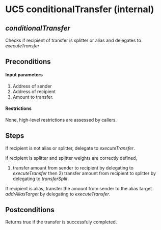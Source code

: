 # UC5 conditionalTransfer (internal)
## <i>conditionalTransfer</i>

Checks if recipient of transfer is splitter or alias and delegates to <i>executeTransfer</i>

## Preconditions
#### Input parameters
1. Address of sender
2. Address of recipient
3. Amount to transfer.

#### Restrictions
None, high-level restrictions are assessed by callers.

## Steps
If recipient is not alias or splitter, delegate to <i>executeTransfer</i>.

If recipient is splitter and splitter weights are correctly defined,
1) transfer amount from sender to recipient by delegating to <i>executeTransfer</i> then 2) transfer amount from recipient to splitter by 
delegating to <i>transferSplit</i>.

If recipient is alias, transfer the amount from sender to the alias target <i>addrAliasTarget</i> by delegating to <i>executeTransfer</i>.

## Postconditions
Returns true if the transfer is successfuly completed.


